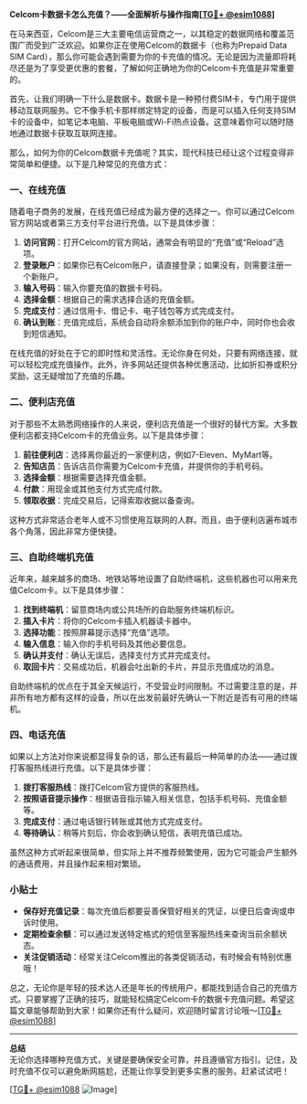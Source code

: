 **Celcom卡数据卡怎么充值？——全面解析与操作指南[[TG💪+ @esim1088](https://t.me/s/esim1088)]**

在马来西亚，Celcom是三大主要电信运营商之一，以其稳定的数据网络和覆盖范围广而受到广泛欢迎。如果你正在使用Celcom的数据卡（也称为Prepaid Data SIM Card），那么你可能会遇到需要为你的卡充值的情况。无论是因为流量即将耗尽还是为了享受更优惠的套餐，了解如何正确地为你的Celcom卡充值是非常重要的。

首先，让我们明确一下什么是数据卡。数据卡是一种预付费SIM卡，专门用于提供移动互联网服务。它不像手机卡那样绑定特定的设备，而是可以插入任何支持SIM卡的设备中，如笔记本电脑、平板电脑或Wi-Fi热点设备。这意味着你可以随时随地通过数据卡获取互联网连接。

那么，如何为你的Celcom数据卡充值呢？其实，现代科技已经让这个过程变得非常简单和便捷。以下是几种常见的充值方式：

### 一、在线充值

随着电子商务的发展，在线充值已经成为最方便的选择之一。你可以通过Celcom官方网站或者第三方支付平台进行充值。以下是具体步骤：

1. **访问官网**：打开Celcom的官方网站，通常会有明显的“充值”或“Reload”选项。
2. **登录账户**：如果你已有Celcom账户，请直接登录；如果没有，则需要注册一个新账户。
3. **输入号码**：输入你要充值的数据卡号码。
4. **选择金额**：根据自己的需求选择合适的充值金额。
5. **完成支付**：通过信用卡、借记卡、电子钱包等方式完成支付。
6. **确认到账**：充值完成后，系统会自动将余额添加到你的账户中，同时你也会收到短信通知。

在线充值的好处在于它的即时性和灵活性。无论你身在何处，只要有网络连接，就可以轻松完成充值操作。此外，许多网站还提供各种优惠活动，比如折扣券或积分奖励，这无疑增加了充值的乐趣。

### 二、便利店充值

对于那些不太熟悉网络操作的人来说，便利店充值是一个很好的替代方案。大多数便利店都支持Celcom卡的充值业务。以下是具体步骤：

1. **前往便利店**：选择离你最近的一家便利店，例如7-Eleven、MyMart等。
2. **告知店员**：告诉店员你需要为Celcom卡充值，并提供你的手机号码。
3. **选择金额**：根据需要选择充值金额。
4. **付款**：用现金或其他支付方式完成付款。
5. **领取收据**：完成交易后，记得索取收据以备查询。

这种方式非常适合老年人或不习惯使用互联网的人群。而且，由于便利店遍布城市各个角落，因此非常方便快捷。

### 三、自助终端机充值

近年来，越来越多的商场、地铁站等地设置了自助终端机，这些机器也可以用来充值Celcom卡。以下是具体步骤：

1. **找到终端机**：留意商场内或公共场所的自助服务终端机标识。
2. **插入卡片**：将你的Celcom卡插入机器读卡器中。
3. **选择功能**：按照屏幕提示选择“充值”选项。
4. **输入信息**：输入你的手机号码及其他必要信息。
5. **确认并支付**：确认无误后，选择支付方式并完成支付。
6. **取回卡片**：交易成功后，机器会吐出新的卡片，并显示充值成功的消息。

自助终端机的优点在于其全天候运行，不受营业时间限制。不过需要注意的是，并非所有地方都有这样的设备，所以在出发前最好先确认一下附近是否有可用的终端机。

### 四、电话充值

如果以上方法对你来说都显得复杂的话，那么还有最后一种简单的办法——通过拨打客服热线进行充值。以下是具体步骤：

1. **拨打客服热线**：拨打Celcom官方提供的客服热线。
2. **按照语音提示操作**：根据语音指示输入相关信息，包括手机号码、充值金额等。
3. **完成支付**：通过电话银行转账或其他方式完成支付。
4. **等待确认**：稍等片刻后，你会收到确认短信，表明充值已成功。

虽然这种方式听起来很简单，但实际上并不推荐频繁使用，因为它可能会产生额外的通话费用，并且操作起来相对繁琐。

### 小贴士

- **保存好充值记录**：每次充值后都要妥善保管好相关的凭证，以便日后查询或申诉时使用。
- **定期检查余额**：可以通过发送特定格式的短信至客服热线来查询当前余额状态。
- **关注促销活动**：经常关注Celcom推出的各类促销活动，有时候会有特别优惠哦！

总之，无论你是年轻的技术达人还是年长的传统用户，都能找到适合自己的充值方式。只要掌握了正确的技巧，就能轻松搞定Celcom卡的数据卡充值问题。希望这篇文章能够帮助到大家！如果你还有什么疑问，欢迎随时留言讨论哦～[[TG💪+ @esim1088](https://t.me/s/esim1088)]

---

**总结**  
无论你选择哪种充值方式，关键是要确保安全可靠，并且遵循官方指引。记住，及时充值不仅可以避免断网尴尬，还能让你享受到更多实惠的服务。赶紧试试吧！  

[[TG💪+ @esim1088](https://t.me/s/esim1088) ![Image](https://i.postimg.cc/4NQfJmqS/Snipaste-2025-05-13-00-14-12.png)]